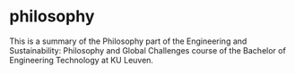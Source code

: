 # philosophy
This is a summary of the Philosophy part of the Engineering and Sustainability: Philosophy and Global Challenges course of the Bachelor of Engineering Technology at KU Leuven.
